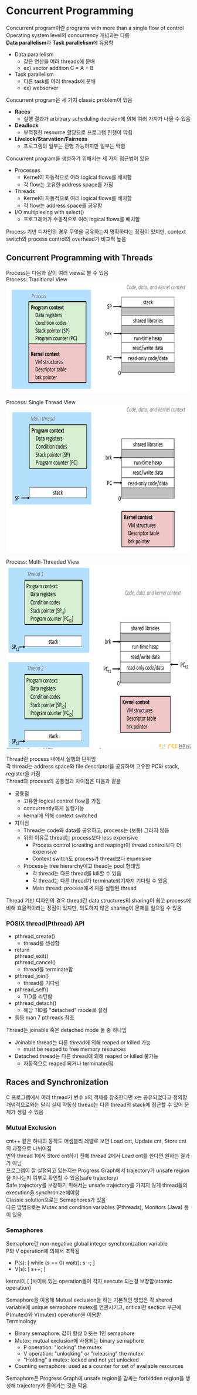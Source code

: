 # Concurrent Programming
Concurrent program이란 programs with more than a single flow of control
Operating system level의 concurrency 개념과는 다름   
**Data parallelism**과 **Task parallelism**에 유용함
- Data parallelism
    - 같은 연산을 여러 threads에 분배
    - ex) vector addition C = A + B
- Task parallelism
    - 다른 task를 여러 threads에 분배
    - ex) webserver

Concurrent program은 세 가지 classic problem이 있음
- **Races**
    - 실행 결과가 arbitrary scheduling decision에 의해 여러 가지가 나올 수 있음
- **Deadlock**
    - 부적절한 resource 할당으로 프로그램 진행이 막힘
- **Livelock/Starvation/Fairness**
    - 프로그램의 일부는 진행 가능하지만 일부는 막힘

Concurrent program을 생성하기 위해서는 세 가지 접근법이 있음
- Processes
    - Kernel이 자동적으로 여러 logical flows를 배치함
    - 각 flow는 고유한 address space를 가짐
- Threads
    - Kernel이 자동적으로 여러 logical flows를 배치함
    - 각 flow는 address space를 공유함
- I/O multiplexing with select()
    - 프로그래머가 수동적으로 여러 logical flows를 배치함

Process 기반 디자인의 경우 무엇을 공유하는지 명확하다는 장점이 있지만, context switch와 process control의 overhead가 비교적 높음   
## Concurrent Programming with Threads
Process는 다음과 같이 여러 view로 볼 수 있음   
Process: Traditional View    
<img src = "https://github.com/eomhs/TIL/blob/main/figures/Traditional%20view.PNG" width="600" height="300"/>   

Process: Single Thread View   
<img src = "https://github.com/eomhs/TIL/blob/main/figures/SingleThread%20view.PNG" width="600" height="400"/>   

Process: Multi-Threaded View     
<img src = "https://github.com/eomhs/TIL/blob/main/figures/MultiThreaded%20view.PNG" width="600" height="500"/>   

Thread란 process 내에서 실행의 단위임   
각 thread는 address space와 file descriptor을 공유하며 고유한 PC와 stack, register을 가짐   
Thread와 process의 공통점과 차이점은 다음과 같음
- 공통점
    - 고유한 logical control flow를 가짐
    - concurrently하게 실행가능
    - kernal에 의해 context switched
- 차이점
    - Thread는 code와 data를 공유하고, process는 (보통) 그러지 않음
    - 위의 이유로 thread는 process보다 less expensive
        - Process control (creating and reaping)이 thread control보다 더 expensive
        - Context switch도 process가 thread보다 expensive
    - Process는 tree hierarchy이고 thead는 pool 형태임
        - 각 thread는 다른 thread를 kill할 수 있음
        - 각 thread는 다른 thread가 terminate되기까지 기다릴 수 있음
        - Main thread: process에서 처음 실행된 thread

Thread 기반 디자인의 경우 thread간 data structures의 sharing이 쉽고 process에 비해 효율적이라는 장점이 있지만, 의도하지 않은 sharing이 문제를 일으킬 수 있음
### POSIX thread(Pthread) API
- pthread_create()
    - thread를 생성함
- return    
pthread_exit()    
pthread_cancel()
    - thread를 terminate함
- pthread_join()
    - thread를 기다림
- pthread_self()
    - TID를 리턴함
- pthread_detach()
    - 해당 TID를 "detached" mode로 설정
- 등등 man 7 pthreads 참조   

Thread는 joinable 혹은 detached mode 둘 중 하나임   
- Joinable thread는 다른 thread에 의해 reaped or killed 가능
    - must be reaped to free memory resources     
- Detached thread는 다른 thread에 의해 reaped or killed 불가능
    - 자동적으로 reaped 되거나 terminated됨
## Races and Synchronization
C 프로그램에서 여러 thread가 변수 x의 객체를 참조한다면 x는 공유되었다고 정의함   
개념적으로와는 달리 실제 작동상 thread는 다른 thread의 stack에 접근할 수 있어 문제가 생길 수 있음
### Mutual Exclusion
cnt++ 같은 하나의 동작도 어셈블리 레벨로 보면 Load cnt, Update cnt, Store cnt의 과정으로 나뉘어짐   
만약 thread 1에서 Store cnt하기 전에 thread 2에서 Load cnt를 한다면 원하는 결과가 아님   
프로그램이 잘 실행되고 있는지는 Progress Graph에서 trajectory가 unsafe region을 지나는지 여부로 확인할 수 있음(safe trajectory)   
Safe trajectory를 보장하기 위해서는 unsafe trajectory를 가지지 않게 thread들의 execution을 synchronize해야함   
Classic solution으로는 Semaphores가 있음   
다른 방법으로는 Mutex and condition variables (Pthreads), Monitors (Java) 등이 있음   
### Semaphores
Semaphore란 non-negative global integer synchronization variable   
P와 V operation에 의해서 조작됨   
- P(s): [ while (s == 0) wait(); s--; ]
- V(s): [ s++; ]

kernal이 [ ]사이에 있는 operation들이 각자 execute 되는걸 보장함(atomic operation)   

Semaphore을 이용해 Mutual exclusion을 하는 기본적인 방법은 각 shared variable에 unique semaphore mutex를 연관시키고, critical한 section 부근에 P(mutex)와 V(mutex) operation을 이용함   
Terminology
- Binary semaphore: 값이 항상 0 또는 1인 semaphore
- Mutex: mutual exclusion에 사용되는 binary semaphore
    - P operation: "locking" the mutex
    - V operation: "unlocking" or "releasing" the mutex
    - "Holding" a mutex: locked and not yet unlocked
- Counting semaphore: used as a counter for set of available resources   

Semaphore은 Progress Graph에 unsafe region을 감싸는 forbidden region을 생성해 trajectory가 들어가는 것을 막음